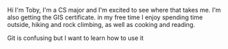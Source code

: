 Hi I'm Toby, I'm a CS major and I'm excited to see where that takes me. I'm also getting the GIS certificate.
in my free time I enjoy spending time outside, hiking and rock climbing, as well as cooking and reading.

Git is confusing but I want to learn how to use it
